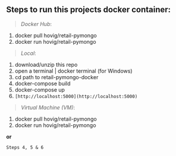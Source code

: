 
## Steps to run this projects docker container:

> _Docker Hub_:

1) docker pull hovig/retail-pymongo
2) docker run hovig/retail-pymongo

> _Local_:

1) download/unzip this repo
2) open a terminal | docker terminal (for Windows)
3) cd path to retail-pymongo-docker
4) docker-compose build
5) docker-compose up
6) `[http://localhost:5000](http://localhost:5000)`


> _Virtual Machine (VM)_:

1) docker pull hovig/retail-pymongo
2) docker run hovig/retail-pymongo

**or**

`Steps 4, 5 & 6`
